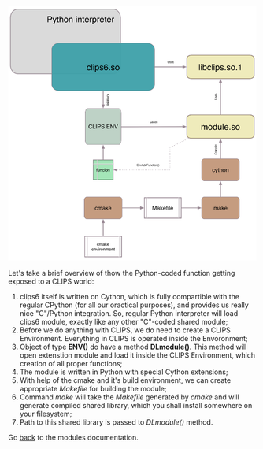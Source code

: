 ![clips6 Architecture](documents/CLIPS6-ARCH.jpg?raw=true)

Let's take a brief overview of thow the Python-coded function getting exposed to a CLIPS world:

1. clips6 itself is written on Cython, which is fully compartible with the regular CPython (for all our oractical purposes), and provides us really nice "C"/Python integration. So, regular Python interpreter will load clips6 module, exactly like any other "C"-coded shared module;
2. Before we do anything with CLIPS, we do need to create a CLIPS Environment. Everything in CLIPS is operated inside the Envoronment;
3. Object of type **ENV()** do have a method **DLmodule()**. This method will open extenstion module and load it inside the CLIPS Environment, which creation of all proper functions;
4. The module is written in Python with special Cython extensions;
5. With help of the cmake and it's build environment, we can create appropriate _Makefile_ for building the module;
6. Command _make_ will take the _Makefile_ generated by _cmake_ and will generate compiled shared library, which you shall install somewhere on your filesystem;
7. Path to this shared library is passed to _DLmodule()_ method.

Go [back](MODULES.md) to the modules documentation.
